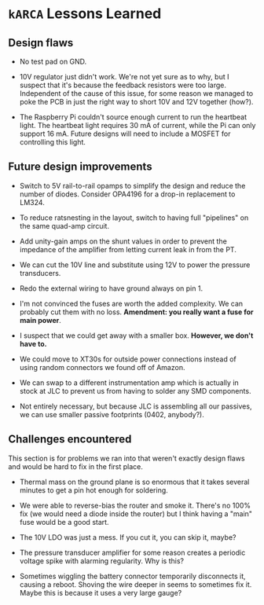 # `kARCA` Lessons Learned

## Design flaws

- No test pad on GND.

- 10V regulator just didn't work.
  We're not yet sure as to why, but I suspect that it's because the feedback resistors were too
  large.
  Independent of the cause of this issue, for some reason we managed to poke the PCB in just the
  right way to short 10V and 12V together (how?).

- The Raspberry Pi couldn't source enough current to run the heartbeat light.
  The heartbeat light requires 30 mA of current, while the Pi can only support 16 mA.
  Future designs will need to include a MOSFET for controlling this light.

## Future design improvements

- Switch to 5V rail-to-rail opamps to simplify the design and reduce the number of diodes.
  Consider OPA4196 for a drop-in replacement to LM324.

- To reduce ratsnesting in the layout, switch to having full "pipelines" on the same quad-amp
  circuit.

- Add unity-gain amps on the shunt values in order to prevent the impedance of the amplifier from
  letting current leak in from the PT.

- We can cut the 10V line and substitute using 12V to power the pressure transducers.

- Redo the external wiring to have ground always on pin 1.

- I'm not convinced the fuses are worth the added complexity.
  We can probably cut them with no loss.
  **Amendment: you really want a fuse for main power**.

- I suspect that we could get away with a smaller box.
  **However, we don't have to.**

- We could move to XT30s for outside power connections instead of using random connectors we found
  off of Amazon.

- We can swap to a different instrumentation amp which is actually in stock at JLC to prevent us
  from having to solder any SMD components.

- Not entirely necessary, but because JLC is assembling all our passives, we can use smaller passive
  footprints (0402, anybody?).

## Challenges encountered

This section is for problems we ran into that weren't exactly design flaws and would be hard to fix
in the first place.

- Thermal mass on the ground plane is so enormous that it takes several minutes to get a pin hot
  enough for soldering.

- We were able to reverse-bias the router and smoke it.
  There's no 100% fix (we would need a diode inside the router) but I think having a "main" fuse
  would be a good start.

- The 10V LDO was just a mess.
  If you cut it, you can skip it, maybe?

- The pressure transducer amplifier for some reason creates a periodic voltage spike with alarming
  regularity.
  Why is this?

- Sometimes wiggling the battery connector temporarily disconnects it, causing a reboot.
  Shoving the wire deeper in seems to sometimes fix it.
  Maybe this is because it uses a very large gauge?
